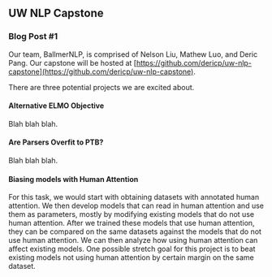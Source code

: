 ## UW NLP Capstone

### Blog Post \#1

Our team, BallmerNLP, is comprised of Nelson Liu, Mathew Luo, and Deric Pang.
Our capstone will be hosted at
[https://github.com/dericp/uw-nlp-capstone](https://github.com/dericp/uw-nlp-capstone).

There are three potential projects we are excited about.

#### Alternative ELMO Objective

Blah blah blah.

#### Are Parsers Overfit to PTB?

Blah blah blah.

#### Biasing models with Human Attention

For this task, we would start with obtaining datasets with annotated human
attention. We then develop models that can read in human attention and use them
as parameters, mostly by modifying existing models that do not use human attention.
After we trained these models that use human attention, they can be compared
on the same datasets against the models that do not use human attention. We
can then analyze how using human attention can affect existing models. One
possible stretch goal for this project is to beat existing models not using
human attention by certain margin on the same dataset.
